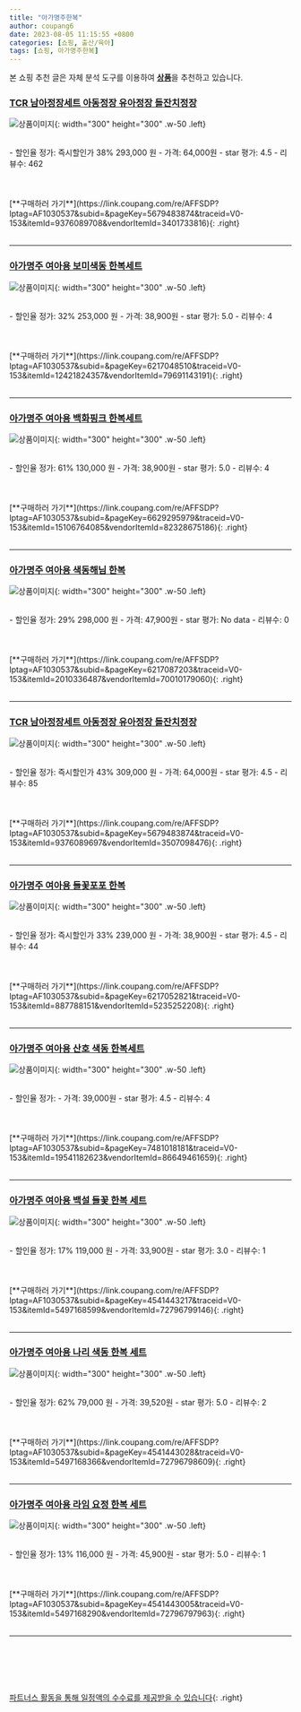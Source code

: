 ```yaml
---
title: "아가명주한복"
author: coupang6
date: 2023-08-05 11:15:55 +0800
categories: [쇼핑, 출산/육아]
tags: [쇼핑, 아가명주한복]
---
```


본 쇼핑 추천 글은 자체 분석 도구를 이용하여 [**상품**](https://link.coupang.com/a/bao1ui)을 추천하고 있습니다.

### [TCR 남아정장세트 아동정장 유아정장 돌잔치정장](https://link.coupang.com/re/AFFSDP?lptag=AF1030537&subid=&pageKey=5679483874&traceid=V0-153&itemId=9376089708&vendorItemId=3401733816)

![상품이미지](https://thumbnail10.coupangcdn.com/thumbnails/remote/230x230ex/image/vendor_inventory/482e/bd8923d2bb4225c51893d44742e5882b91870870fb431dcbb0e4a3a1dfb9.jpg){: width="300" height="300" .w-50 .left}


<br>
- 할인율 정가: 즉시할인가 38%  293,000   원
- 가격: 64,000원
- star 평가: 4.5
- 리뷰수: 462
<br>
<br>
<br>
<br>
[**구매하러 가기**](https://link.coupang.com/re/AFFSDP?lptag=AF1030537&subid=&pageKey=5679483874&traceid=V0-153&itemId=9376089708&vendorItemId=3401733816){: .right}
<br>
<br>

---

### [아가명주 여아용 보미색동 한복세트](https://link.coupang.com/re/AFFSDP?lptag=AF1030537&subid=&pageKey=6217048510&traceid=V0-153&itemId=12421824357&vendorItemId=79691143191)

![상품이미지](https://thumbnail7.coupangcdn.com/thumbnails/remote/230x230ex/image/rs_quotation_api/wzgdw0ym/0749effb38c746c99797750db534ee35.jpg){: width="300" height="300" .w-50 .left}


<br>
- 할인율 정가: 32%  253,000   원
- 가격: 38,900원
- star 평가: 5.0
- 리뷰수: 4
<br>
<br>
<br>
<br>
[**구매하러 가기**](https://link.coupang.com/re/AFFSDP?lptag=AF1030537&subid=&pageKey=6217048510&traceid=V0-153&itemId=12421824357&vendorItemId=79691143191){: .right}
<br>
<br>

---

### [아가명주 여아용 백화핑크 한복세트](https://link.coupang.com/re/AFFSDP?lptag=AF1030537&subid=&pageKey=6629295979&traceid=V0-153&itemId=15106764085&vendorItemId=82328675186)

![상품이미지](https://thumbnail6.coupangcdn.com/thumbnails/remote/230x230ex/image/rs_quotation_api/gbvrbaez/21d98b55d6754ec696f0dc79c88f489e.jpg){: width="300" height="300" .w-50 .left}


<br>
- 할인율 정가: 61%  130,000   원
- 가격: 38,900원
- star 평가: 5.0
- 리뷰수: 4
<br>
<br>
<br>
<br>
[**구매하러 가기**](https://link.coupang.com/re/AFFSDP?lptag=AF1030537&subid=&pageKey=6629295979&traceid=V0-153&itemId=15106764085&vendorItemId=82328675186){: .right}
<br>
<br>

---

### [아가명주 여아용 색동해님 한복](https://link.coupang.com/re/AFFSDP?lptag=AF1030537&subid=&pageKey=6217087203&traceid=V0-153&itemId=2010336487&vendorItemId=70010179060)

![상품이미지](https://thumbnail6.coupangcdn.com/thumbnails/remote/230x230ex/image/retail/images/11426553869834561-0bb61d4d-9e44-4437-b201-15d76d618b82.jpg){: width="300" height="300" .w-50 .left}


<br>
- 할인율 정가: 29%  298,000   원
- 가격: 47,900원
- star 평가: No data
- 리뷰수: 0
<br>
<br>
<br>
<br>
[**구매하러 가기**](https://link.coupang.com/re/AFFSDP?lptag=AF1030537&subid=&pageKey=6217087203&traceid=V0-153&itemId=2010336487&vendorItemId=70010179060){: .right}
<br>
<br>

---

### [TCR 남아정장세트 아동정장 유아정장 돌잔치정장](https://link.coupang.com/re/AFFSDP?lptag=AF1030537&subid=&pageKey=5679483874&traceid=V0-153&itemId=9376089697&vendorItemId=3507098476)

![상품이미지](https://thumbnail7.coupangcdn.com/thumbnails/remote/230x230ex/image/vendor_inventory/aae9/d3107b144a94ac8cd9cb0839054f5e512a0766d7f245e9892f453eccf49d.jpg){: width="300" height="300" .w-50 .left}


<br>
- 할인율 정가: 즉시할인가 43%  309,000   원
- 가격: 64,000원
- star 평가: 4.5
- 리뷰수: 85
<br>
<br>
<br>
<br>
[**구매하러 가기**](https://link.coupang.com/re/AFFSDP?lptag=AF1030537&subid=&pageKey=5679483874&traceid=V0-153&itemId=9376089697&vendorItemId=3507098476){: .right}
<br>
<br>

---

### [아가명주 여아용 들꽃포포 한복](https://link.coupang.com/re/AFFSDP?lptag=AF1030537&subid=&pageKey=6217052821&traceid=V0-153&itemId=887788151&vendorItemId=5235252208)

![상품이미지](https://thumbnail10.coupangcdn.com/thumbnails/remote/230x230ex/image/retail/images/2019/08/08/20/7/c6e5e47e-a30c-4cd7-9603-c77e7ca6ce32.jpg){: width="300" height="300" .w-50 .left}


<br>
- 할인율 정가: 즉시할인가 33%  239,000   원
- 가격: 38,900원
- star 평가: 4.5
- 리뷰수: 44
<br>
<br>
<br>
<br>
[**구매하러 가기**](https://link.coupang.com/re/AFFSDP?lptag=AF1030537&subid=&pageKey=6217052821&traceid=V0-153&itemId=887788151&vendorItemId=5235252208){: .right}
<br>
<br>

---

### [아가명주 여아용 산호 색동 한복세트](https://link.coupang.com/re/AFFSDP?lptag=AF1030537&subid=&pageKey=7481018181&traceid=V0-153&itemId=19541182623&vendorItemId=86649461659)

![상품이미지](https://thumbnail8.coupangcdn.com/thumbnails/remote/230x230ex/image/rs_quotation_api/3p9jdmtl/35784c9fc30d466097fcb9bac4956a89.jpg){: width="300" height="300" .w-50 .left}


<br>
- 할인율 정가: 
- 가격: 39,000원
- star 평가: 4.5
- 리뷰수: 4
<br>
<br>
<br>
<br>
[**구매하러 가기**](https://link.coupang.com/re/AFFSDP?lptag=AF1030537&subid=&pageKey=7481018181&traceid=V0-153&itemId=19541182623&vendorItemId=86649461659){: .right}
<br>
<br>

---

### [아가명주 여아용 백설 들꽃 한복 세트](https://link.coupang.com/re/AFFSDP?lptag=AF1030537&subid=&pageKey=4541443217&traceid=V0-153&itemId=5497168599&vendorItemId=72796799146)

![상품이미지](https://thumbnail9.coupangcdn.com/thumbnails/remote/230x230ex/image/rs_quotation_api/n2u9viyg/786475f04e234b138dd4271c11f5d72d.jpg){: width="300" height="300" .w-50 .left}


<br>
- 할인율 정가: 17%  119,000   원
- 가격: 33,900원
- star 평가: 3.0
- 리뷰수: 1
<br>
<br>
<br>
<br>
[**구매하러 가기**](https://link.coupang.com/re/AFFSDP?lptag=AF1030537&subid=&pageKey=4541443217&traceid=V0-153&itemId=5497168599&vendorItemId=72796799146){: .right}
<br>
<br>

---

### [아가명주 여아용 나리 색동 한복 세트](https://link.coupang.com/re/AFFSDP?lptag=AF1030537&subid=&pageKey=4541443028&traceid=V0-153&itemId=5497168366&vendorItemId=72796798609)

![상품이미지](https://thumbnail7.coupangcdn.com/thumbnails/remote/230x230ex/image/rs_quotation_api/pjxcodoe/20c94cc3def64074a3c8e7c8b025d674.jpg){: width="300" height="300" .w-50 .left}


<br>
- 할인율 정가: 62%  79,000   원
- 가격: 39,520원
- star 평가: 5.0
- 리뷰수: 2
<br>
<br>
<br>
<br>
[**구매하러 가기**](https://link.coupang.com/re/AFFSDP?lptag=AF1030537&subid=&pageKey=4541443028&traceid=V0-153&itemId=5497168366&vendorItemId=72796798609){: .right}
<br>
<br>

---

### [아가명주 여아용 라임 요정 한복 세트](https://link.coupang.com/re/AFFSDP?lptag=AF1030537&subid=&pageKey=4541443005&traceid=V0-153&itemId=5497168290&vendorItemId=72796797963)

![상품이미지](https://thumbnail6.coupangcdn.com/thumbnails/remote/230x230ex/image/rs_quotation_api/yec9qeqk/79e9c123eceb4c7d8cd1dd19e9efd464.jpg){: width="300" height="300" .w-50 .left}


<br>
- 할인율 정가: 13%  116,000   원
- 가격: 45,900원
- star 평가: 5.0
- 리뷰수: 1
<br>
<br>
<br>
<br>
[**구매하러 가기**](https://link.coupang.com/re/AFFSDP?lptag=AF1030537&subid=&pageKey=4541443005&traceid=V0-153&itemId=5497168290&vendorItemId=72796797963){: .right}
<br>
<br>

---
<br><br><br><br><br> [파트너스 활동을 통해 일정액의 수수료를 제공받을 수 있습니다](https://link.coupang.com/a/bao1ui){: .right}
